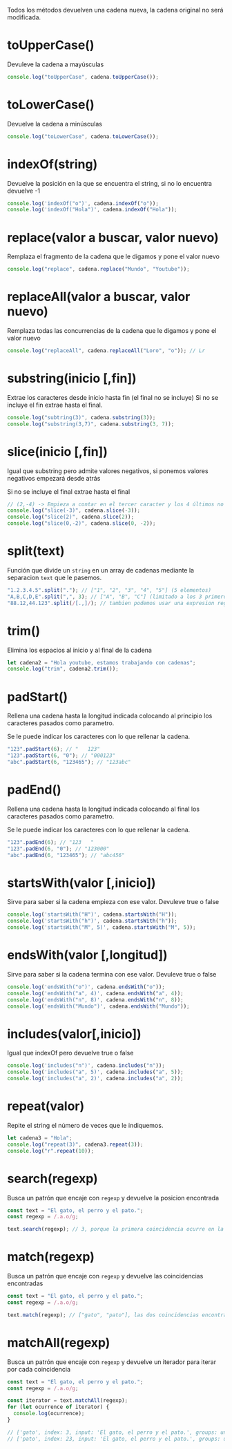 Todos los métodos devuelven una cadena nueva, la cadena original no será modificada.

# toUpperCase()

Devuleve la cadena a mayúsculas

```js
console.log("toUpperCase", cadena.toUpperCase());
```

# toLowerCase()

Devuelve la cadena a minúsculas

```js
console.log("toLowerCase", cadena.toLowerCase());
```

# indexOf(string)

Devuelve la posición en la que se encuentra el string, si no lo encuentra devuelve -1

```js
console.log('indexOf("o")', cadena.indexOf("o"));
console.log('indexOf("Hola")', cadena.indexOf("Hola"));
```

# replace(valor a buscar, valor nuevo)

Remplaza el fragmento de la cadena que le digamos y pone el valor nuevo

```js
console.log("replace", cadena.replace("Mundo", "Youtube"));
```

# replaceAll(valor a buscar, valor nuevo)

Remplaza todas las concurrencias de la cadena que le digamos y pone el valor nuevo

```js
console.log("replaceAll", cadena.replaceAll("Loro", "o")); // Lr
```

# substring(inicio [,fin])

Extrae los caracteres desde inicio hasta fin (el final no se incluye)
Si no se incluye el fin extrae hasta el final.

```js
console.log("subtring(3)", cadena.substring(3));
console.log("substring(3,7)", cadena.substring(3, 7));
```

# slice(inicio [,fin])

Igual que substring pero admite valores negativos, si ponemos valores negativos empezará desde atrás

Si no se incluye el final extrae hasta el final

```js
// (2,-4) -> Empieza a contar en el tercer caracter y los 4 últimos no los considera
console.log("slice(-3)", cadena.slice(-3));
console.log("slice(2)", cadena.slice(2));
console.log("slice(0,-2)", cadena.slice(0, -2));
```

# split(text)

Función que divide un `string` en un array de cadenas mediante la separacion `text` que le pasemos.

```js
"1.2.3.4.5".split("."); // ["1", "2", "3", "4", "5"] (5 elementos)
"A,B,C,D,E".split(",", 3); // ["A", "B", "C"] (limitado a los 3 primeros elementos)
"88.12,44.123".split(/[.,]/); // tambien podemos usar una expresion regular
```

# trim()

Elimina los espacios al inicio y al final de la cadena

```js
let cadena2 = "Hola youtube, estamos trabajando con cadenas";
console.log("trim", cadena2.trim());
```

# padStart()

Rellena una cadena hasta la longitud indicada colocando al principio los caracteres pasados como parametro.

Se le puede indicar los caracteres con lo que rellenar la cadena.

```js
"123".padStart(6); // "   123"
"123".padStart(6, "0"); // "000123"
"abc".padStart(6, "123465"); // "123abc"
```

# padEnd()

Rellena una cadena hasta la longitud indicada colocando al final los caracteres pasados como parametro.

Se le puede indicar los caracteres con lo que rellenar la cadena.

```js
"123".padEnd(6); // "123   "
"123".padEnd(6, "0"); // "123000"
"abc".padEnd(6, "123465"); // "abc456"
```

# startsWith(valor [,inicio])

Sirve para saber si la cadena empieza con ese valor. Devuleve true o false

```js
console.log('startsWith("H")', cadena.startsWith("H"));
console.log('startsWith("h")', cadena.startsWith("h"));
console.log('startsWith("M", 5)', cadena.startsWith("M", 5));
```

# endsWith(valor [,longitud])

Sirve para saber si la cadena termina con ese valor. Devuleve true o false

```js
console.log('endsWith("o")', cadena.endsWith("o"));
console.log('endsWith("a", 4)', cadena.endsWith("a", 4));
console.log('endsWith("n", 8)', cadena.endsWith("n", 8));
console.log('endsWith("Mundo")', cadena.endsWith("Mundo"));
```

# includes(valor[,inicio])

Igual que indexOf pero devuelve true o false

```js
console.log('includes("n")', cadena.includes("n"));
console.log('includes("a", 5)', cadena.includes("a", 5));
console.log('includes("a", 2)', cadena.includes("a", 2));
```

# repeat(valor)

Repite el string el número de veces que le indiquemos.

```js
let cadena3 = "Hola";
console.log("repeat(3)", cadena3.repeat(3));
console.log("r".repeat(10));
```

# search(regexp)

Busca un patrón que encaje con `regexp` y devuelve la posicion encontrada

```js
const text = "El gato, el perro y el pato.";
const regexp = /.a.o/g;

text.search(regexp); // 3, porque la primera coincidencia ocurre en la posición 3 (gato)
```

# match(regexp)

Busca un patrón que encaje con `regexp` y devuelve las coincidencias encontradas

```js
const text = "El gato, el perro y el pato.";
const regexp = /.a.o/g;

text.match(regexp); // ["gato", "pato"], las dos coincidencias encontradas
```

# matchAll(regexp)

Busca un patrón que encaje con `regexp` y devuelve un iterador para iterar por cada coincidencia

```js
const text = "El gato, el perro y el pato.";
const regexp = /.a.o/g;

const iterator = text.matchAll(regexp);
for (let ocurrence of iterator) {
  console.log(ocurrence);
}

// ['gato', index: 3, input: 'El gato, el perro y el pato.', groups: undefined]
// ['pato', index: 23, input: 'El gato, el perro y el pato.', groups: undefined]
```
